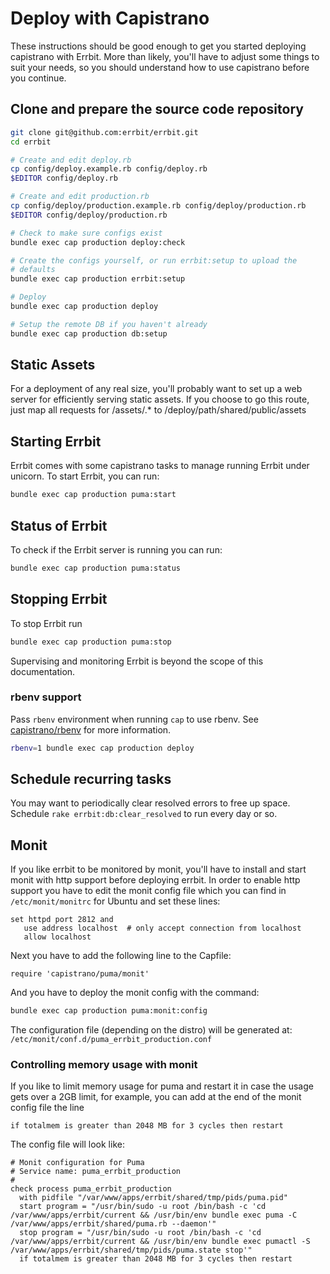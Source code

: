# Deploy with Capistrano
These instructions should be good enough to get you started deploying
capistrano with Errbit. More than likely, you'll have to adjust some
things to suit your needs, so you should understand how to use
capistrano before you continue.

## Clone and prepare the source code repository

```bash
git clone git@github.com:errbit/errbit.git
cd errbit

# Create and edit deploy.rb
cp config/deploy.example.rb config/deploy.rb
$EDITOR config/deploy.rb

# Create and edit production.rb
cp config/deploy/production.example.rb config/deploy/production.rb
$EDITOR config/deploy/production.rb

# Check to make sure configs exist
bundle exec cap production deploy:check

# Create the configs yourself, or run errbit:setup to upload the
# defaults
bundle exec cap production errbit:setup

# Deploy
bundle exec cap production deploy

# Setup the remote DB if you haven't already
bundle exec cap production db:setup
```

## Static Assets
For a deployment of any real size, you'll probably want to set up a web
server for efficiently serving static assets. If you choose to go this
route, just map all requests for /assets/.\* to
/deploy/path/shared/public/assets

## Starting Errbit
Errbit comes with some capistrano tasks to manage running Errbit under
unicorn.
To start Errbit, you can run:
```bash
bundle exec cap production puma:start
```

## Status of Errbit
To check if the Errbit server is running you can run:
```bash
bundle exec cap production puma:status
```

## Stopping Errbit
To stop Errbit run

```bash
bundle exec cap production puma:stop
```

Supervising and monitoring Errbit is beyond the scope of this
documentation.


### rbenv support

Pass `rbenv` environment when running `cap` to use rbenv. See
[capistrano/rbenv](https://github.com/capistrano/rbenv) for more
information.

```bash
rbenv=1 bundle exec cap production deploy
```

## Schedule recurring tasks
You may want to periodically clear resolved errors to free up space.
Schedule ```rake errbit:db:clear_resolved``` to run every day or so.


## Monit
If you like errbit to be monitored by monit, you'll have to install and start monit
with http support before deploying errbit.
In order to enable http support you have to edit the monit config file which you can
find in `/etc/monit/monitrc` for Ubuntu and set these lines:
```
set httpd port 2812 and
   use address localhost  # only accept connection from localhost
   allow localhost
```

Next you have to add the following line to the Capfile:
```
require 'capistrano/puma/monit'
```

And you have to deploy the monit config with the command:
```bash
bundle exec cap production puma:monit:config
```

The configuration file (depending on the distro) will be generated at: `/etc/monit/conf.d/puma_errbit_production.conf`

### Controlling memory usage with monit
If you like to limit memory usage for puma and restart it in case the usage gets
over a 2GB limit, for example, you can add at the end of the monit config file the line
```
if totalmem is greater than 2048 MB for 3 cycles then restart
```

The config file will look like:

```
# Monit configuration for Puma
# Service name: puma_errbit_production
#
check process puma_errbit_production
  with pidfile "/var/www/apps/errbit/shared/tmp/pids/puma.pid"
  start program = "/usr/bin/sudo -u root /bin/bash -c 'cd /var/www/apps/errbit/current && /usr/bin/env bundle exec puma -C /var/www/apps/errbit/shared/puma.rb --daemon'"
  stop program = "/usr/bin/sudo -u root /bin/bash -c 'cd /var/www/apps/errbit/current && /usr/bin/env bundle exec pumactl -S /var/www/apps/errbit/shared/tmp/pids/puma.state stop'"
  if totalmem is greater than 2048 MB for 3 cycles then restart
```
